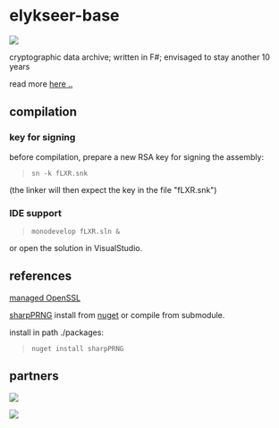 # elykseer-base

[![](https://www.elykseer.com/elykseer.png)](https://codiepp.github.io/elykseer-base/)

cryptographic data archive; written in F#; envisaged to stay another 10 years

read more [here ..](https://codiepp.github.io/elykseer-base/)



## compilation

### key for signing

before compilation, prepare a new RSA key for signing the assembly:

> ``sn -k fLXR.snk``

(the linker will then expect the key in the file "fLXR.snk")

### IDE support

> ``monodevelop fLXR.sln &``

or open the solution in VisualStudio.


## references

[managed OpenSSL](https://github.com/openssl-net/openssl-net)

[sharpPRNG](https://github.com/CodiePP/prngsharp) install from [nuget](https://www.nuget.org/packages/sharpPRNG) or compile from submodule.

install in path ./packages:

> ``nuget install sharpPRNG``



## partners

[ ![](http://www.sbclab.com/img/sbclsml.png)](http://www.sbclab.com)

[ ![](http://www.icadia.ch/img/ICADIA_Shape_Text.png)](http://www.icadia.ch)

